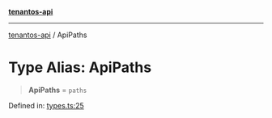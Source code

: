 [**tenantos-api**](../README.md)

***

[tenantos-api](../globals.md) / ApiPaths

# Type Alias: ApiPaths

> **ApiPaths** = `paths`

Defined in: [types.ts:25](https://github.com/shadmanZero/tenantos-api/blob/50bbdae310005a0ca12345f143ddaf8ea2b8ce90/src/types.ts#L25)
